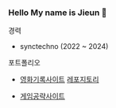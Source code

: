 ### Hello My name is Jieun 👋

경력
- synctechno (2022 ~ 2024)

포트폴리오
- <p><a href="https://today-movie.vercel.app">영화기록사이트</a> <a href="https://github.com/ljieun97/my-data">레포지토리</a></p>
- <p><a href="https://lawiki.vercel.app/ely">게임공략사이트</a></p>

<!--
**ljieun97/ljieun97** is a ✨ _special_ ✨ repository because its `README.md` (this file) appears on your GitHub profile.

Here are some ideas to get you started:

- 🔭 I’m currently working on ...
- 🌱 I’m currently learning ...
- 👯 I’m looking to collaborate on ...
- 🤔 I’m looking for help with ...
- 💬 Ask me about ...
- 📫 How to reach me: ...
- 😄 Pronouns: ...
- ⚡ Fun fact: ...
-->

<!-- #### :computer: Tech
<img src="https://img.shields.io/badge/Java-007396?style=flat-square&logo=Java&logoColor=white"/>&nbsp;
<img src="https://img.shields.io/badge/JavaScript-F7DF1E?style=flat-square&logo=JavaScript&logoColor=white"/>&nbsp;
<img src="https://img.shields.io/badge/CSS3-1572B6?style=flat-square&logo=CSS3&logoColor=white"/>&nbsp;
<img src="https://img.shields.io/badge/Node.js-339933?style=flat-square&logo=Node.js&logoColor=white"/>&nbsp;
<img src="https://img.shields.io/badge/Express-000000?style=flat-square&logo=Express&logoColor=white"/>&nbsp;
<img src="https://img.shields.io/badge/React-61DAFB?style=flat-square&logo=React&logoColor=white"/>&nbsp;
<img src="https://img.shields.io/badge/Redux-764ABC?style=flat-square&logo=Redux&logoColor=white"/>&nbsp;
<img src="https://img.shields.io/badge/MySQL-4479A1?style=flat-square&logo=MySQL&logoColor=white"/>&nbsp;
<img src="https://img.shields.io/badge/MonhoDB-47A248?style=flat-square&logo=MongoDB&logoColor=white"/>&nbsp;

#### :mailbox: Contacts
[![Gmail Badge](https://img.shields.io/badge/Gmail-d14836?style=flat-square&logo=Gmail&logoColor=white&link=mailto:wldms8196@gmail.com)](mailto:wldms8196@gmail.com) -->
